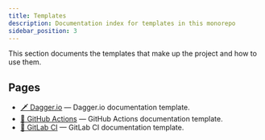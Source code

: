 ```yaml
---
title: Templates
description: Documentation index for templates in this monorepo
sidebar_position: 3
---
```


This section documents the templates that make up the project and how to use them.

## Pages

- [🗡️ Dagger.io](./dagger-template.md) — Dagger.io documentation template.
- [🐙 GitHub Actions](./github-actions-template.md) — GitHub Actions documentation template.
- [🦊 GitLab CI](./gitlab-template.md) — GitLab CI documentation template.
